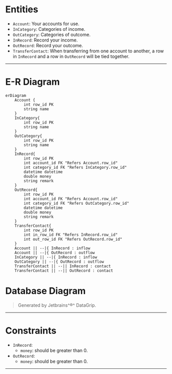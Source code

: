 # Entities

-   `Account`: Your accounts for use.
-   `InCategory`: Categories of income.
-   `OutCategory`: Categories of outcome.
-   `InRecord`: Record your income.
-   `OutRecord`: Record your outcome.
-   `TransferContact`: When transferring from one account to another, a row in `InRecord` and a row in `OutRecord` will be tied together.

---

# E-R Diagram

```mermaid
erDiagram
    Account {
        int row_id PK
        string name
    }
    InCategory{
        int row_id PK
        string name
    }
    OutCategory{
        int row_id PK
        string name
    }
    InRecord{
        int row_id PK
        int account_id FK "Refers Account.row_id"
        int category_id FK "Refers InCategory.row_id"
        datetime datetime
        double money
        string remark
    }
    OutRecord{
        int row_id PK 
        int account_id FK "Refers Account.row_id"
        int category_id FK "Refers OutCategory.row_id"
        datetime datetime
        double money
        string remark
    }
    TransferContact{
        int row_id PK
        int in_row_id FK "Refers InRecord.row_id"
        int out_row_id FK "Refers OutRecord.row_id"
    }
    Account || --|{ InRecord : inflow
    Account || --|{ OutRecord : outflow
    InCategory || --|{ InRecord : inflow
    OutCategory || --|{ OutRecord : outflow
    TransferContact || --|| InRecord : contact
    TransferContact || --|| OutRecord : contact
```

# Database Diagram

>   Generated by Jetbrains^®^ DataGrip.



---

# Constraints

-   `InRecord`:
    -   `money`: should be greater than 0.
-   `OutRecord`:
    -   `money`: should be greater than 0.

---

